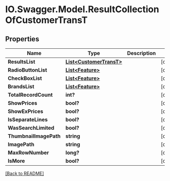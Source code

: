 # IO.Swagger.Model.ResultCollectionOfCustomerTransT
## Properties

Name | Type | Description | Notes
------------ | ------------- | ------------- | -------------
**ResultsList** | [**List&lt;CustomerTransT&gt;**](CustomerTransT.md) |  | [optional] 
**RadioButtonList** | [**List&lt;Feature&gt;**](Feature.md) |  | [optional] 
**CheckBoxList** | [**List&lt;Feature&gt;**](Feature.md) |  | [optional] 
**BrandsList** | [**List&lt;Feature&gt;**](Feature.md) |  | [optional] 
**TotalRecordCount** | **int?** |  | [optional] 
**ShowPrices** | **bool?** |  | [optional] 
**ShowExPrices** | **bool?** |  | [optional] 
**IsSeparateLines** | **bool?** |  | [optional] 
**WasSearchLimited** | **bool?** |  | [optional] 
**ThumbnailImagePath** | **string** |  | [optional] 
**ImagePath** | **string** |  | [optional] 
**MaxRowNumber** | **long?** |  | [optional] 
**IsMore** | **bool?** |  | [optional] 

 [[Back to README]](../README.md)

